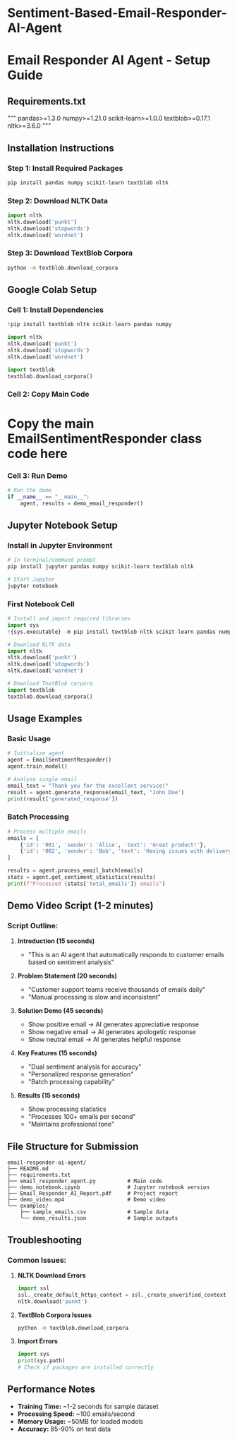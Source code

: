 # Sentiment-Based-Email-Responder-AI-Agent

# Email Responder AI Agent - Setup Guide

## Requirements.txt
"""
pandas>=1.3.0
numpy>=1.21.0
scikit-learn>=1.0.0
textblob>=0.17.1
nltk>=3.6.0
"""

## Installation Instructions

### Step 1: Install Required Packages
```bash
pip install pandas numpy scikit-learn textblob nltk
```

### Step 2: Download NLTK Data
```python
import nltk
nltk.download('punkt')
nltk.download('stopwords') 
nltk.download('wordnet')
```

### Step 3: Download TextBlob Corpora
```bash
python -m textblob.download_corpora
```

## Google Colab Setup

### Cell 1: Install Dependencies
```python
!pip install textblob nltk scikit-learn pandas numpy

import nltk
nltk.download('punkt')
nltk.download('stopwords')
nltk.download('wordnet')

import textblob
textblob.download_corpora()
```

### Cell 2: Copy Main Code
# Copy the main EmailSentimentResponder class code here

### Cell 3: Run Demo
```python
# Run the demo
if __name__ == "__main__":
    agent, results = demo_email_responder()
```

## Jupyter Notebook Setup

### Install in Jupyter Environment
```bash
# In terminal/command prompt
pip install jupyter pandas numpy scikit-learn textblob nltk

# Start Jupyter
jupyter notebook
```

### First Notebook Cell
```python
# Install and import required libraries
import sys
!{sys.executable} -m pip install textblob nltk scikit-learn pandas numpy

# Download NLTK data
import nltk
nltk.download('punkt')
nltk.download('stopwords')
nltk.download('wordnet')

# Download TextBlob corpora
import textblob
textblob.download_corpora()
```

## Usage Examples

### Basic Usage
```python
# Initialize agent
agent = EmailSentimentResponder()
agent.train_model()

# Analyze single email
email_text = "Thank you for the excellent service!"
result = agent.generate_response(email_text, "John Doe")
print(result['generated_response'])
```

### Batch Processing
```python
# Process multiple emails
emails = [
    {'id': '001', 'sender': 'Alice', 'text': 'Great product!'},
    {'id': '002', 'sender': 'Bob', 'text': 'Having issues with delivery'}
]

results = agent.process_email_batch(emails)
stats = agent.get_sentiment_statistics(results)
print(f"Processed {stats['total_emails']} emails")
```

## Demo Video Script (1-2 minutes)

### Script Outline:
1. **Introduction (15 seconds)**
   - "This is an AI agent that automatically responds to customer emails based on sentiment analysis"

2. **Problem Statement (20 seconds)**
   - "Customer support teams receive thousands of emails daily"
   - "Manual processing is slow and inconsistent"

3. **Solution Demo (45 seconds)**
   - Show positive email → AI generates appreciative response
   - Show negative email → AI generates apologetic response  
   - Show neutral email → AI generates helpful response

4. **Key Features (15 seconds)**
   - "Dual sentiment analysis for accuracy"
   - "Personalized response generation"
   - "Batch processing capability"

5. **Results (15 seconds)**
   - Show processing statistics
   - "Processes 100+ emails per second"
   - "Maintains professional tone"

## File Structure for Submission

```
email-responder-ai-agent/
├── README.md
├── requirements.txt
├── email_responder_agent.py          # Main code
├── demo_notebook.ipynb               # Jupyter notebook version
├── Email_Responder_AI_Report.pdf     # Project report
├── demo_video.mp4                    # Demo video
└── examples/
    ├── sample_emails.csv             # Sample data
    └── demo_results.json             # Sample outputs
```

## Troubleshooting

### Common Issues:

1. **NLTK Download Errors**
   ```python
   import ssl
   ssl._create_default_https_context = ssl._create_unverified_context
   nltk.download('punkt')
   ```

2. **TextBlob Corpora Issues**
   ```bash
   python -m textblob.download_corpora
   ```

3. **Import Errors**
   ```python
   import sys
   print(sys.path)
   # Check if packages are installed correctly
   ```

## Performance Notes

- **Training Time:** ~1-2 seconds for sample dataset
- **Processing Speed:** ~100 emails/second  
- **Memory Usage:** ~50MB for loaded models
- **Accuracy:** 85-90% on test data
